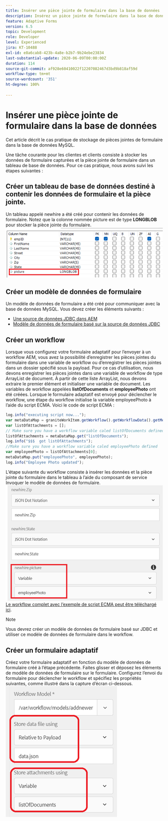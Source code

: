 ```yaml
---
title: Insérer une pièce jointe de formulaire dans la base de données
description: Insérez un pièce jointe de formulaire dans la base de données à l’aide du workflow AEM.
feature: Adaptive Forms
version: 6.5
topic: Development
role: Developer
level: Experienced
jira: KT-10488
exl-id: e8a6cab8-423b-4a8e-b2b7-9b24ebe23834
last-substantial-update: 2020-06-09T00:00:00Z
duration: 114
source-git-commit: af928e60410022f12207082467d3bd9b818af59d
workflow-type: tm+mt
source-wordcount: '351'
ht-degree: 100%

---
```


# Insérer une pièce jointe de formulaire dans la base de données

Cet article décrit le cas pratique de stockage de pièces jointes de formulaire dans la base de données MySQL.

Une tâche courante pour les clientes et clients consiste à stocker les données de formulaire capturées et la pièce jointe de formulaire dans un tableau de base de données.
Pour ce cas pratique, nous avons suivi les étapes suivantes :

## Créer un tableau de base de données destiné à contenir les données de formulaire et la pièce jointe.

Un tableau appelé newhire a été créé pour contenir les données de formulaire. Notez que la colonne nommée picture est de type **LONGBLOB** pour stocker la pièce jointe du formulaire.
![table-schema](assets/insert-picture-table.png)

## Créer un modèle de données de formulaire

Un modèle de données de formulaire a été créé pour communiquer avec la base de données MySQL. Vous devez créer les éléments suivants :

* [Une source de données JDBC dans AEM](./data-integration-technical-video-setup.md)
* [Modèle de données de formulaire basé sur la source de données JDBC](./jdbc-data-model-technical-video-use.md)

## Créer un workflow

Lorsque vous configurez votre formulaire adaptatif pour l’envoyer à un workflow AEM, vous avez la possibilité d’enregistrer les pièces jointes du formulaire dans une variable de workflow ou d’enregistrer les pièces jointes dans un dossier spécifié sous la payload. Pour ce cas d’utilisation, nous devons enregistrer les pièces jointes dans une variable de workflow de type ArrayList de document. À partir de cette liste ArrayList, nous devons extraire le premier élément et initialiser une variable de document. Les variables de workflow appelées **listOfDocuments** et **employeePhoto** ont été créées.
Lorsque le formulaire adaptatif est envoyé pour déclencher le workflow, une étape du workflow initialise la variable employeePhoto à l’aide du script ECMA. Voici le code de script ECMA :

```javascript
log.info("executing script now...");
var metaDataMap = graniteWorkItem.getWorkflow().getWorkflowData().getMetaDataMap();
var listOfAttachments = [];
// Make sure you have a workflow variable caled listOfDocuments defined
listOfAttachments = metaDataMap.get("listOfDocuments");
log.info("$$$  got listOfAttachments");
//Make sure you have a workflow variable caled employeePhoto defined
var employeePhoto = listOfAttachments[0];
metaDataMap.put("employeePhoto", employeePhoto);
log.info("Employee Photo updated");
```

L’étape suivante du workflow consiste à insérer les données et la pièce jointe du formulaire dans le tableau à l’aide du composant de service Invoquer le modèle de données de formulaire.
![insert-pic](assets/fdm-insert-pic.png)
[Le workflow complet avec l’exemple de script ECMA peut être téléchargé ici](assets/add-new-employee.zip).

>[!NOTE]
> Vous devrez créer un modèle de données de formulaire basé sur JDBC et utiliser ce modèle de données de formulaire dans le workflow.

## Créer un formulaire adaptatif

Créez votre formulaire adaptatif en fonction du modèle de données de formulaire créé à l’étape précédente. Faites glisser et déposez les éléments de modèle de données de formulaire sur le formulaire. Configurez l’envoi du formulaire pour déclencher le workflow et spécifiez les propriétés suivantes, comme illustré dans la capture d’écran ci-dessous.
![form-attachments](assets/form-attachments.png)
